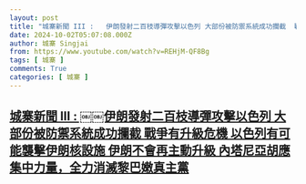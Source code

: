 ```yaml
---
layout: post
title: "城寨新聞 III : ￼￼伊朗發射二百枝導彈攻擊以色列 大部份被防禦系統成功攔截  戰爭有升級危機 以色列有可能襲擊伊朗核設施 伊朗不會再主動升級 內塔尼亞胡應集中力量，全力消滅黎巴嫩真主黨"
date: 2024-10-02T05:07:08.000Z
author: 城寨 Singjai
from: https://www.youtube.com/watch?v=REHjM-QF8Bg
tags: [ 城寨 ]
comments: True
categories: [ 城寨 ]
---
```

<!--1727845628000-->
[城寨新聞 III : ￼￼伊朗發射二百枝導彈攻擊以色列 大部份被防禦系統成功攔截  戰爭有升級危機 以色列有可能襲擊伊朗核設施 伊朗不會再主動升級 內塔尼亞胡應集中力量，全力消滅黎巴嫩真主黨](https://www.youtube.com/watch?v=REHjM-QF8Bg)
------

<div>

</div>
